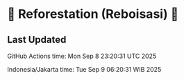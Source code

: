 
# 🌳 Reforestation (Reboisasi) 🌲

## Last Updated

GitHub Actions time: Mon Sep  8 23:20:31 UTC 2025

Indonesia/Jakarta time: Tue Sep  9 06:20:31 WIB 2025
